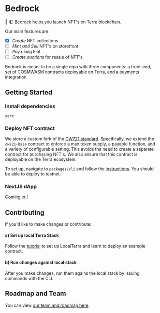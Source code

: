 # Bedrock

🗿 🌔 Bedrock helps you launch NFT's on Terra blockchain.

Our main features are

- [X] _Create_ NFT collections
- [ ] _Mint and Sell_ NFT's on storefront
- [ ] _Pay_ using Fiat
- [ ] _Create auctions_ for resale of NFT's

Bedrock is meant to be a single repo with three components: a front-end, set of COSMWASM contracts deployable on Terra, and
a payments integration.

## Getting Started

### Install dependencies
```shell
yarn
```

### Deploy NFT contract

We store a custom fork of the [CW721 standard](https://github.com/CosmWasm/cw-nfts). Specifically, we extend the `cw721-base` contract to enforce a max token supply, a payable function, and a variety of configurable setting. This avoids the need to create a separate contract for purchasing NFT's. We also ensure that this contract is deployable on the Terra ecosystem.

To set up, navigate to `packages/cli` and follow the [instructions](packages/cli/README.md). You should be able to deploy to testnet.

### NextJS dApp

Coming 🔜 !

## Contributing

If you'd like to make changes or contribute:

#### a) Set up local Terra Stack
Follow the [tutorial](https://docs.terra.money/Tutorials/Smart-contracts/Overview.html) to set up LocalTerra and learn to deploy an example contract.

#### b) Run changes against local stack
After you make changes, run them agains the local stack by issuing commands with the CLI.

## Roadmap and Team
You can view [our team and roadmap here](https://www.notion.so/senpai-inc/Bedrock-Terra-NFT-Tools-1a360fafc49248e69ead3b10b4af9e94).

